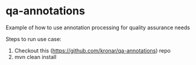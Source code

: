 # qa-annotations
Example of how to use annotation processing for quality assurance needs

Steps to run use case:
1. Checkout this (https://github.com/kronar/qa-annotations) repo 
2. mvn clean install

